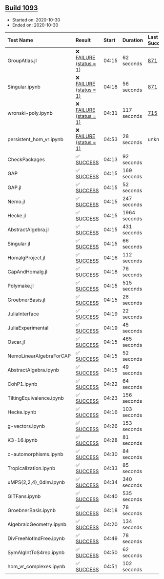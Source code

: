 ## [Build 1093](https://oscarci.mathematik.uni-kl.de/job/oscar-stable/1093/)

* Started on: 2020-10-30
* Ended on: 2020-10-30

| Test Name    | Result | Start | Duration | Last Success | First Failure |
|:-------------|:-------|:------|:---------|:-------------|:--------------|
| GroupAtlas.jl | ❌ [FAILURE (status = 1)](https://oscarci.mathematik.uni-kl.de/job/oscar-stable/1093/artifact/logs/build-1093/GroupAtlas.jl.log) | 04:15 | 62 seconds | [871](https://oscarci.mathematik.uni-kl.de/job/oscar-stable/871/) | [872](https://oscarci.mathematik.uni-kl.de/job/oscar-stable/872/) |
| Singular.ipynb | ❌ [FAILURE (status = 1)](https://oscarci.mathematik.uni-kl.de/job/oscar-stable/1093/artifact/logs/build-1093/Singular.ipynb.log) | 04:18 | 56 seconds | [871](https://oscarci.mathematik.uni-kl.de/job/oscar-stable/871/) | [872](https://oscarci.mathematik.uni-kl.de/job/oscar-stable/872/) |
| wronski-poly.ipynb | ❌ [FAILURE (status = 1)](https://oscarci.mathematik.uni-kl.de/job/oscar-stable/1093/artifact/logs/build-1093/wronski-poly.ipynb.log) | 04:31 | 117 seconds | [715](https://oscarci.mathematik.uni-kl.de/job/oscar-stable/715/) | [716](https://oscarci.mathematik.uni-kl.de/job/oscar-stable/716/) |
| persistent_hom_vr.ipynb | ❌ [FAILURE (status = 1)](https://oscarci.mathematik.uni-kl.de/job/oscar-stable/1093/artifact/logs/build-1093/persistent_hom_vr.ipynb.log) | 04:53 | 28 seconds | unknown | unknown |
| CheckPackages | ✅ [SUCCESS](https://oscarci.mathematik.uni-kl.de/job/oscar-stable/1093/artifact/logs/build-1093/CheckPackages.log) | 04:13 | 92 seconds |  |  |
| GAP | ✅ [SUCCESS](https://oscarci.mathematik.uni-kl.de/job/oscar-stable/1093/artifact/logs/build-1093/GAP.log) | 04:15 | 169 seconds |  |  |
| GAP.jl | ✅ [SUCCESS](https://oscarci.mathematik.uni-kl.de/job/oscar-stable/1093/artifact/logs/build-1093/GAP.jl.log) | 04:15 | 52 seconds |  |  |
| Nemo.jl | ✅ [SUCCESS](https://oscarci.mathematik.uni-kl.de/job/oscar-stable/1093/artifact/logs/build-1093/Nemo.jl.log) | 04:15 | 247 seconds |  |  |
| Hecke.jl | ✅ [SUCCESS](https://oscarci.mathematik.uni-kl.de/job/oscar-stable/1093/artifact/logs/build-1093/Hecke.jl.log) | 04:15 | 1964 seconds |  |  |
| AbstractAlgebra.jl | ✅ [SUCCESS](https://oscarci.mathematik.uni-kl.de/job/oscar-stable/1093/artifact/logs/build-1093/AbstractAlgebra.jl.log) | 04:15 | 431 seconds |  |  |
| Singular.jl | ✅ [SUCCESS](https://oscarci.mathematik.uni-kl.de/job/oscar-stable/1093/artifact/logs/build-1093/Singular.jl.log) | 04:15 | 66 seconds |  |  |
| HomalgProject.jl | ✅ [SUCCESS](https://oscarci.mathematik.uni-kl.de/job/oscar-stable/1093/artifact/logs/build-1093/HomalgProject.jl.log) | 04:16 | 112 seconds |  |  |
| CapAndHomalg.jl | ✅ [SUCCESS](https://oscarci.mathematik.uni-kl.de/job/oscar-stable/1093/artifact/logs/build-1093/CapAndHomalg.jl.log) | 04:18 | 76 seconds |  |  |
| Polymake.jl | ✅ [SUCCESS](https://oscarci.mathematik.uni-kl.de/job/oscar-stable/1093/artifact/logs/build-1093/Polymake.jl.log) | 04:15 | 515 seconds |  |  |
| GroebnerBasis.jl | ✅ [SUCCESS](https://oscarci.mathematik.uni-kl.de/job/oscar-stable/1093/artifact/logs/build-1093/GroebnerBasis.jl.log) | 04:15 | 28 seconds |  |  |
| JuliaInterface | ✅ [SUCCESS](https://oscarci.mathematik.uni-kl.de/job/oscar-stable/1093/artifact/logs/build-1093/JuliaInterface.log) | 04:19 | 22 seconds |  |  |
| JuliaExperimental | ✅ [SUCCESS](https://oscarci.mathematik.uni-kl.de/job/oscar-stable/1093/artifact/logs/build-1093/JuliaExperimental.log) | 04:19 | 45 seconds |  |  |
| Oscar.jl | ✅ [SUCCESS](https://oscarci.mathematik.uni-kl.de/job/oscar-stable/1093/artifact/logs/build-1093/Oscar.jl.log) | 04:15 | 465 seconds |  |  |
| NemoLinearAlgebraForCAP | ✅ [SUCCESS](https://oscarci.mathematik.uni-kl.de/job/oscar-stable/1093/artifact/logs/build-1093/NemoLinearAlgebraForCAP.log) | 04:15 | 52 seconds |  |  |
| AbstractAlgebra.ipynb | ✅ [SUCCESS](https://oscarci.mathematik.uni-kl.de/job/oscar-stable/1093/artifact/logs/build-1093/AbstractAlgebra.ipynb.log) | 04:15 | 49 seconds |  |  |
| CohP1.ipynb | ✅ [SUCCESS](https://oscarci.mathematik.uni-kl.de/job/oscar-stable/1093/artifact/logs/build-1093/CohP1.ipynb.log) | 04:22 | 64 seconds |  |  |
| TiltingEquivalence.ipynb | ✅ [SUCCESS](https://oscarci.mathematik.uni-kl.de/job/oscar-stable/1093/artifact/logs/build-1093/TiltingEquivalence.ipynb.log) | 04:23 | 156 seconds |  |  |
| Hecke.ipynb | ✅ [SUCCESS](https://oscarci.mathematik.uni-kl.de/job/oscar-stable/1093/artifact/logs/build-1093/Hecke.ipynb.log) | 04:16 | 103 seconds |  |  |
| g-vectors.ipynb | ✅ [SUCCESS](https://oscarci.mathematik.uni-kl.de/job/oscar-stable/1093/artifact/logs/build-1093/g-vectors.ipynb.log) | 04:26 | 153 seconds |  |  |
| K3-16.ipynb | ✅ [SUCCESS](https://oscarci.mathematik.uni-kl.de/job/oscar-stable/1093/artifact/logs/build-1093/K3-16.ipynb.log) | 04:28 | 81 seconds |  |  |
| c-automorphisms.ipynb | ✅ [SUCCESS](https://oscarci.mathematik.uni-kl.de/job/oscar-stable/1093/artifact/logs/build-1093/c-automorphisms.ipynb.log) | 04:30 | 84 seconds |  |  |
| Tropicalization.ipynb | ✅ [SUCCESS](https://oscarci.mathematik.uni-kl.de/job/oscar-stable/1093/artifact/logs/build-1093/Tropicalization.ipynb.log) | 04:33 | 85 seconds |  |  |
| uMPS(2,2,4)_0dim.ipynb | ✅ [SUCCESS](https://oscarci.mathematik.uni-kl.de/job/oscar-stable/1093/artifact/logs/build-1093/uMPS-2-2-4-_0dim.ipynb.log) | 04:34 | 340 seconds |  |  |
| GITFans.ipynb | ✅ [SUCCESS](https://oscarci.mathematik.uni-kl.de/job/oscar-stable/1093/artifact/logs/build-1093/GITFans.ipynb.log) | 04:40 | 535 seconds |  |  |
| GroebnerBasis.ipynb | ✅ [SUCCESS](https://oscarci.mathematik.uni-kl.de/job/oscar-stable/1093/artifact/logs/build-1093/GroebnerBasis.ipynb.log) | 04:18 | 78 seconds |  |  |
| AlgebraicGeometry.ipynb | ✅ [SUCCESS](https://oscarci.mathematik.uni-kl.de/job/oscar-stable/1093/artifact/logs/build-1093/AlgebraicGeometry.ipynb.log) | 04:20 | 134 seconds |  |  |
| DivFreeNotIndFree.ipynb | ✅ [SUCCESS](https://oscarci.mathematik.uni-kl.de/job/oscar-stable/1093/artifact/logs/build-1093/DivFreeNotIndFree.ipynb.log) | 04:49 | 78 seconds |  |  |
| SymAlgIntToS4rep.ipynb | ✅ [SUCCESS](https://oscarci.mathematik.uni-kl.de/job/oscar-stable/1093/artifact/logs/build-1093/SymAlgIntToS4rep.ipynb.log) | 04:50 | 62 seconds |  |  |
| hom_vr_complexes.ipynb | ✅ [SUCCESS](https://oscarci.mathematik.uni-kl.de/job/oscar-stable/1093/artifact/logs/build-1093/hom_vr_complexes.ipynb.log) | 04:51 | 102 seconds |  |  |
